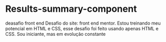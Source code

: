 # Results-summary-component
deasafio front end
Desafio do site: front end mentor. Estou treinando meu potencial em HTML e CSS, esse desafio foi feito usando apenas HTML e CSS. Sou iniciante, mas em evolução constante 

